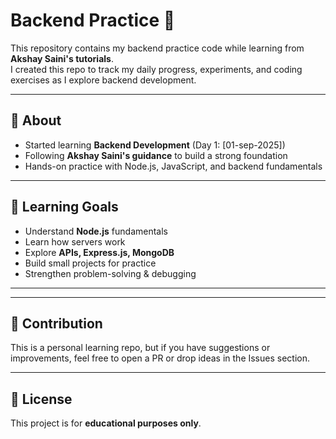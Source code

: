 # Backend Practice 🚀

This repository contains my backend practice code while learning from **Akshay Saini's tutorials**.  
I created this repo to track my daily progress, experiments, and coding exercises as I explore backend development.

---

## 📌 About
- Started learning **Backend Development** (Day 1: [01-sep-2025])  
- Following **Akshay Saini's guidance** to build a strong foundation  
- Hands-on practice with Node.js, JavaScript, and backend fundamentals  

---


## 🎯 Learning Goals
- Understand **Node.js** fundamentals  
- Learn how servers work  
- Explore **APIs, Express.js, MongoDB**  
- Build small projects for practice  
- Strengthen problem-solving & debugging  

---


---

## 🤝 Contribution
This is a personal learning repo, but if you have suggestions or improvements, feel free to open a PR or drop ideas in the Issues section.  

---

## 📜 License
This project is for **educational purposes only**.  
